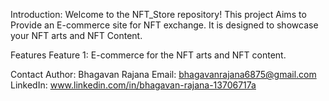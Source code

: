Introduction: Welcome to the NFT_Store repository! This project Aims to Provide an E-commerce site for NFT exchange. It is designed to showcase your NFT arts and NFT Content.

Features Feature 1: E-commerce for the NFT arts and NFT content.

Contact Author: Bhagavan Rajana 
Email: bhagavanrajana6875@gmail.com 
LinkedIn: www.linkedin.com/in/bhagavan-rajana-13706717a
